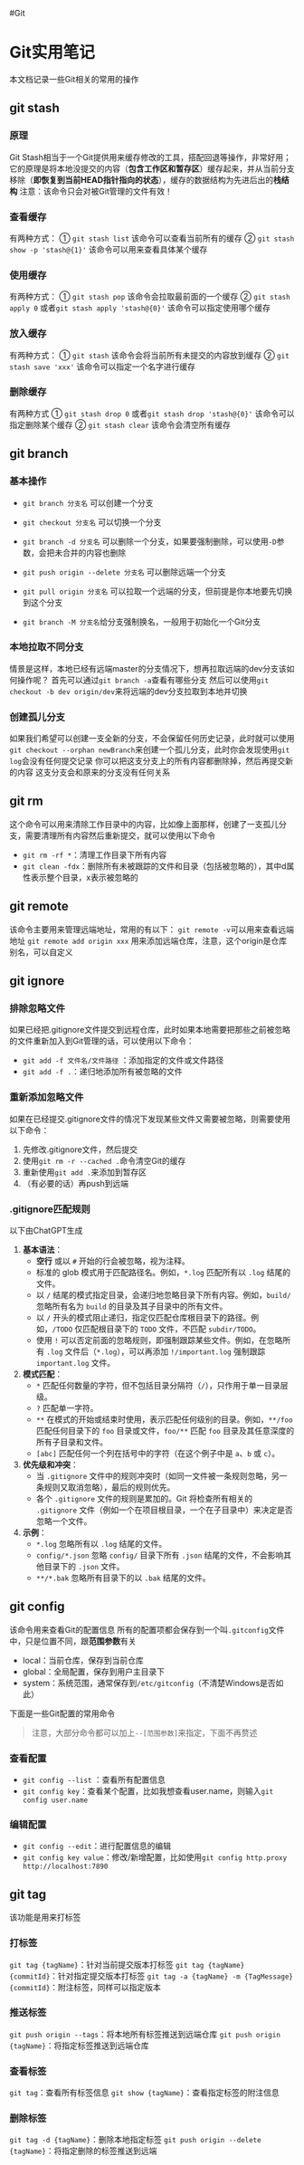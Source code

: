 #Git
# Git实用笔记
本文档记录一些Git相关的常用的操作
## git stash
### 原理
Git Stash相当于一个Git提供用来缓存修改的工具，搭配回退等操作，非常好用；它的原理是将本地没提交的内容（**包含工作区和暂存区**）缓存起来，并从当前分支移除（**即恢复到当前HEAD指针指向的状态**），缓存的数据结构为先进后出的**栈结构**
注意：该命令只会对被Git管理的文件有效！
### 查看缓存
有两种方式：
① `git stash list` 该命令可以查看当前所有的缓存
② `git stash show -p 'stash@{1}'` 该命令可以用来查看具体某个缓存

### 使用缓存
有两种方式：
① `git stash pop` 该命令会拉取最前面的一个缓存
② `git stash apply 0` 或者`git stash apply 'stash@{0}'` 该命令可以指定使用哪个缓存
### 放入缓存
有两种方式：
① `git stash` 该命令会将当前所有未提交的内容放到缓存
② `git stash save 'xxx'` 该命令可以指定一个名字进行缓存
### 删除缓存
有两种方式
① `git stash drop 0` 或者`git stash drop 'stash@{0}'` 该命令可以指定删除某个缓存
② `git stash clear` 该命令会清空所有缓存
## git branch
### 基本操作
- `git branch 分支名` 可以创建一个分支
- `git checkout 分支名` 可以切换一个分支
- `git branch -d 分支名` 可以删除一个分支，如果要强制删除，可以使用`-D`参数，会把未合并的内容也删除
- `git push origin --delete 分支名` 可以删除远端一个分支
- `git pull origin 分支名` 可以拉取一个远端的分支，但前提是你本地要先切换到这个分支

- `git branch -M 分支名`给分支强制换名，一般用于初始化一个Git分支

### 本地拉取不同分支
情景是这样，本地已经有远端master的分支情况下，想再拉取远端的dev分支该如何操作呢？
首先可以通过`git branch -a`查看有哪些分支
然后可以使用`git checkout -b dev origin/dev`来将远端的dev分支拉取到本地并切换
### 创建孤儿分支
如果我们希望可以创建一支全新的分支，不会保留任何历史记录，此时就可以使用`git checkout --orphan newBranch`来创建一个孤儿分支，此时你会发现使用`git log`会没有任何提交记录
你可以把这支分支上的所有内容都删除掉，然后再提交新的内容
这支分支会和原来的分支没有任何关系

## git rm
这个命令可以用来清除工作目录中的内容，比如像上面那样，创建了一支孤儿分支，需要清理所有内容然后重新提交，就可以使用以下命令
- `git rm -rf *`：清理工作目录下所有内容
- `git clean -fdx`：删除所有未被跟踪的文件和目录（包括被忽略的），其中d属性表示整个目录，x表示被忽略的
## git remote
该命令主要用来管理远端地址，常用的有以下：
`git remote -v`可以用来查看远端地址
`git remote add origin xxx` 用来添加远端仓库，注意，这个origin是仓库别名，可以自定义
## git ignore
### 排除忽略文件
如果已经把.gitignore文件提交到远程仓库，此时如果本地需要把那些之前被忽略的文件重新加入到Git管理的话，可以使用以下命令：
* `git add -f 文件名/文件路径` ：添加指定的文件或文件路径
* `git add -f .`：递归地添加所有被忽略的文件

### 重新添加忽略文件
如果在已经提交.gitignore文件的情况下发现某些文件又需要被忽略，则需要使用以下命令：
1. 先修改.gitignore文件，然后提交
2. 使用`git rm -r --cached .`命令清空Git的缓存
3. 重新使用`git add .`来添加到暂存区
4. （有必要的话）再push到远端

### .gitignore匹配规则
以下由ChatGPT生成
1. **基本语法**：
    - **空行** 或以 `#` 开始的行会被忽略，视为注释。
    - 标准的 glob 模式用于匹配路径名。例如，`*.log` 匹配所有以 `.log` 结尾的文件。
    - 以 `/` 结尾的模式指定目录，会递归地忽略目录下所有内容。例如，`build/` 忽略所有名为 `build` 的目录及其子目录中的所有文件。
    - 以 `/` 开头的模式阻止递归，指定仅匹配仓库根目录下的路径。例如，`/TODO` 仅匹配根目录下的 `TODO` 文件，不匹配 `subdir/TODO`。
    - 使用 `!` 可以否定前面的忽略规则，即强制跟踪某些文件。例如，在忽略所有 `.log` 文件后（`*.log`），可以再添加 `!/important.log` 强制跟踪 `important.log` 文件。
2. **模式匹配**：
    - `*` 匹配任何数量的字符，但不包括目录分隔符（`/`），只作用于单一目录层级。
    - `?` 匹配单一字符。
    - `**` 在模式的开始或结束时使用，表示匹配任何级别的目录。例如，`**/foo` 匹配任何目录下的 `foo` 目录或文件，`foo/**` 匹配 `foo` 目录及其任意深度的所有子目录和文件。
    - `[abc]` 匹配任何一个列在括号中的字符（在这个例子中是 `a`、`b` 或 `c`）。
3. **优先级和冲突**：
    - 当 `.gitignore` 文件中的规则冲突时（如同一文件被一条规则忽略，另一条规则又取消忽略），最后的规则优先。
    - 各个 `.gitignore` 文件的规则是累加的。Git 将检查所有相关的 `.gitignore` 文件（例如一个在项目根目录，一个在子目录中）来决定是否忽略一个文件。
4. **示例**：
    - `*.log` 忽略所有以 `.log` 结尾的文件。
    - `config/*.json` 忽略 `config/` 目录下所有 `.json` 结尾的文件，不会影响其他目录下的 `.json` 文件。
    - `**/*.bak` 忽略所有目录下的以 `.bak` 结尾的文件。
## git config
该命令用来查看Git的配置信息
所有的配置项都会保存到一个叫`.gitconfig`文件中，只是位置不同，跟**范围参数**有关
* local：当前仓库，保存到当前仓库
* global：全局配置，保存到用户主目录下
* system：系统范围，通常保存到`/etc/gitconfig`（不清楚Windows是否如此）

下面是一些Git配置的常用命令
> 注意，大部分命令都可以加上`--[范围参数]`来指定，下面不再赘述
### 查看配置
* `git config --list` ：查看所有配置信息
* `git config key`：查看某个配置，比如我想查看user.name，则输入`git config user.name`

### 编辑配置
* `git config --edit`：进行配置信息的编辑
* `git config key value`：修改/新增配置，比如使用`git config http.proxy http://localhost:7890`

## git tag
该功能是用来打标签
### 打标签
`git tag {tagName}`：针对当前提交版本打标签
`git tag {tagName} {commitId}`：针对指定提交版本打标签
`git tag -a {tagName} -m {TagMessage} {commitId}`：附注标签，同样可以指定版本
### 推送标签
`git push origin --tags`：将本地所有标签推送到远端仓库
`git push origin {tagName}`：将指定标签推送到远端仓库
### 查看标签
`git tag`：查看所有标签信息
`git show {tagName}`：查看指定标签的附注信息
### 删除标签
`git tag -d {tagName}`：删除本地指定标签
`git push origin --delete {tagName}`：将指定删除的标签推送到远端